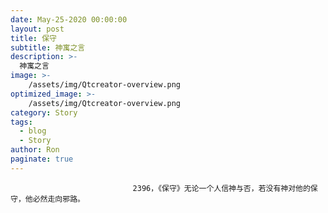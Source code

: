 ```yaml
---
date: May-25-2020 00:00:00
layout: post
title: 保守
subtitle: 神寓之言
description: >-
  神寓之言
image: >-
    /assets/img/Qtcreator-overview.png
optimized_image: >-
    /assets/img/Qtcreator-overview.png
category: Story
tags:
  - blog
  - Story
author: Ron
paginate: true
---
```


							　　2396，《保守》无论一个人信神与否，若没有神对他的保守，他必然走向邪路。
							
							
						